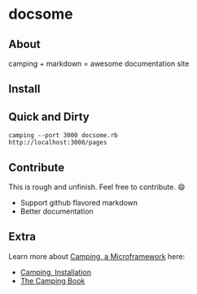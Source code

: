 # docsome

## About

camping + markdown = awesome documentation site

## Install

## Quick and Dirty

    camping --port 3000 docsome.rb
    http://localhost:3000/pages

## Contribute

This is rough and unfinish. Feel free to contribute. :smile:

- Support github flavored markdown
- Better documentation

## Extra

Learn more about [Camping, a Microframework](http://camping.io/) here:
* [Camping, Installation](http://camping.io/Installation)
* [The Camping Book](http://camping.io/The-Camping-Book)